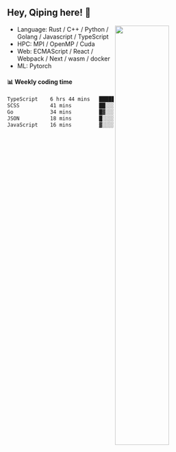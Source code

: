 

## Hey, Qiping here! :wave:

[<img align="right" width="50%" src="https://github-readme-stats.vercel.app/api?username=ppppqp&theme=dark&show_icons=true">](https://metrics.lecoq.io/ppppqp?template=classic)



-   Language: Rust / C++ / Python / Golang / Javascript / TypeScript
-   HPC: MPI / OpenMP / Cuda
-   Web: ECMAScript / React / Webpack / Next / wasm / docker
-   ML: Pytorch



#### :bar_chart: Weekly coding time

<!--START_SECTION:waka-->

```txt
TypeScript    6 hrs 44 mins   ██████████████████▓░░░░░░   75.28 %
SCSS          41 mins         ██░░░░░░░░░░░░░░░░░░░░░░░   07.73 %
Go            34 mins         █▓░░░░░░░░░░░░░░░░░░░░░░░   06.35 %
JSON          18 mins         █░░░░░░░░░░░░░░░░░░░░░░░░   03.47 %
JavaScript    16 mins         ▓░░░░░░░░░░░░░░░░░░░░░░░░   03.13 %
```

<!--END_SECTION:waka-->
